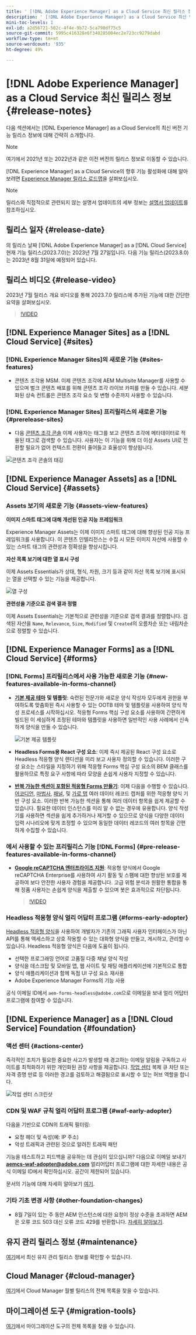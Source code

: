 ```yaml
---
title: ' [!DNL Adobe Experience Manager] as a Cloud Service 최신 릴리스 정보'
description: ' [!DNL Adobe Experience Manager] as a Cloud Service 최신 릴리스 정보'
mini-toc-levels: 1
exl-id: a2d56721-502c-4f4e-9b72-5ca790df75c5
source-git-commit: 5995c416328e6f340285004ec2e723cc9279dabd
workflow-type: tm+mt
source-wordcount: '935'
ht-degree: 49%

---
```


# [!DNL Adobe Experience Manager] as a Cloud Service 최신 릴리스 정보 {#release-notes}

다음 섹션에서는 [!DNL Experience Manager] as a Cloud Service의 최신 버전 기능 릴리스 정보에 대해 간략히 소개합니다.

>[!NOTE]
>
>여기에서 2021년 또는 2022년과 같은 이전 버전의 릴리스 정보로 이동할 수 있습니다.
>
>[!DNL Experience Manager] as a Cloud Service의 향후 기능 활성화에 대해 알아보려면 [Experience Manager 릴리스 로드맵](https://experienceleague.adobe.com/docs/experience-manager-release-information/aem-release-updates/update-releases-roadmap.html)을 살펴보십시오.

>[!NOTE]
>
>릴리스와 직접적으로 관련되지 않는 설명서 업데이트의 세부 정보는 [설명서 업데이트](https://experienceleague.adobe.com/docs/experience-manager-release-information/aem-release-updates/doc-updates/documentation-updates.html)를 참조하십시오.

## 릴리스 일자 {#release-date}

의 릴리스 날짜 [!DNL Adobe Experience Manager] as a [!DNL Cloud Service] 현재 기능 릴리스(2023.7.0)는 2023년 7월 27일입니다. 다음 기능 릴리스(2023.8.0)는 2023년 8월 31일에 예정되어 있습니다.

## 릴리스 비디오 {#release-video}

2023년 7월 릴리스 개요 비디오를 통해 2023.7.0 릴리스에 추가된 기능에 대한 간단한 요약을 살펴보십시오.

>[!VIDEO](https://video.tv.adobe.com/v/3422016/?quality=12)

## [!DNL Experience Manager Sites] as a [!DNL Cloud Service] {#sites}

### [!DNL Experience Manager Sites]의 새로운 기능 {#sites-features}

* 콘텐츠 조각용 MSM. 이제 콘텐츠 조각에 AEM Multisite Manager를 사용할 수 있으며 벌크 콘텐츠 배포를 위해 콘텐츠 조각 라이브 카피를 만들 수 있습니다. 세분화된 상속 컨트롤은 콘텐츠 조각 요소 및 변형 수준까지 사용할 수 있습니다.

### [!DNL Experience Manager Sites] 프리릴리스의 새로운 기능 {#prerelease-sites}

* 다음 [콘텐츠 조각 콘솔](https://experienceleague.adobe.com/docs/experience-manager-cloud-service/content/sites/administering/content-fragments/content-fragments-console.html?lang=ko) 이제 사용자는 태그를 보고 콘텐츠 조각에 메타데이터로 적용된 태그로 검색할 수 있습니다. 사용자는 이 기능을 위해 더 이상 Assets UI로 전환할 필요가 없어 컨텍스트 전환이 줄어들고 효율성이 향상됩니다.

![콘텐츠 조각 콘솔의 태깅](/help/assets/content-fragments-console-tags.png)

## [!DNL Experience Manager Assets] as a [!DNL Cloud Service] {#assets}

### Assets 보기의 새로운 기능 {#assets-view-features}

<!--

**Assign metadata form to a folder**

You can now assign metadata form to a specific folder within your Assets Essentials deployment. All assets in the folder, including assets in the sub-folders, then display properties defined in the assigned metadata form.

![assign metadata form to a folder](/help/release-notes/assets/assign-to-folder.png)

-->

**이미지 스마트 태그에 대해 개선된 인공 지능 프레임워크**

Experience Manager Assets는 이제 이미지 스마트 태그에 대해 향상된 인공 지능 프레임워크를 사용합니다. 이 콘텐츠 인텔리전스는 수집 시 모든 이미지 자산에 사용할 수 있는 스마트 태그의 관련성과 정확성을 향상시킵니다.

**자산 목록 보기에 대한 열 표시 구성**

이제 Assets Essentials가 상태, 형식, 차원, 크기 등과 같이 자산 목록 보기에 표시되는 열을 선택할 수 있는 기능을 제공합니다.

![열 구성](/help/release-notes/assets/configure-columns.png)

**관련성을 기준으로 검색 결과 정렬**

이제 Assets Essentials는 기본적으로 관련성을 기준으로 검색 결과를 정렬합니다. 검색된 자산을 `Name`, `Relevance`, `Size`, `Modified` 및 `Created`의 오름차순 또는 내림차순으로 정렬할 수 있습니다.


## [!DNL Experience Manager Forms] as a [!DNL Cloud Service] {#forms}

### [!DNL Forms] 프리릴리스에서 사용 가능한 새로운 기능 {#new-features-available-in-forms-channel}

* [**기본 제공 테마**](/help/forms/using-themes-in-core-components.md) **및 템플릿**: 숙련된 전문가와 새로운 양식 작성자 모두에게 권한을 부여하도록 맞춤화된 즉시 사용할 수 있는 OOTB 테마 및 템플릿을 사용하여 양식 작성 프로세스를 시작하십시오. 적응형 Forms 핵심 구성 요소를 사용하여 간편하게 빌드된 이 세심하게 조정된 테마와 템플릿을 사용하면 일반적인 사용 사례에서 신속하게 양식을 만들 수 있습니다.

  ![기본 제공 템플릿](/help/forms/assets/form-templates-ootb.png)

* **Headless Forms용 React 구성 요소**: 이제 즉시 제공된 React 구성 요소로 Headless 적응형 양식 렌디션을 미리 보고 사용자 정의할 수 있습니다. 이러한 구성 요소는 스타일을 지정하기 위해 적응형 Forms 핵심 구성 요소의 BEM 클래스를 활용하므로 특정 요구 사항에 따라 모양을 손쉽게 사용자 지정할 수 있습니다.

* [**반복 가능한 섹션이 포함된 적응형 Forms 만들기**](/help/forms/create-forms-repeatable-sections.md): 이제 다음을 수행할 수 있습니다. [어코디언](https://experienceleague.adobe.com/docs/experience-manager-core-components/using/adaptive-forms/adaptive-forms-components/accordion.html), [마법사](https://experienceleague.adobe.com/docs/experience-manager-core-components/using/adaptive-forms/adaptive-forms-components/wizard.html), [패널](https://experienceleague.adobe.com/docs/experience-manager-core-components/using/adaptive-forms/adaptive-forms-components/panel-container.html), 및 [가로 탭](https://experienceleague.adobe.com/docs/experience-manager-core-components/using/adaptive-forms/adaptive-forms-components/horizontal-tabs.html) 여러 데이터 레코드 캡처를 위한 적응형 양식 기반 구성 요소.  이러한 반복 가능한 섹션을 통해 여러 데이터 항목을 쉽게 제공할 수 있습니다. 필요한 데이터 인스턴스를 미리 알 수 없는 경우에 유용합니다. 양식 작성기를 사용하면 섹션을 쉽게 추가하거나 제거할 수 있으므로 양식을 다양한 데이터 입력 시나리오에 맞게 조정할 수 있으며 동일한 데이터 레코드의 여러 항목을 간편하게 수집할 수 있습니다.


### 에서 사용할 수 있는 프리릴리스 기능 [!DNL Forms] {#pre-release-features-available-in-forms-channel}

* [**Google reCAPTCHA 엔터프라이즈 지원**](/help/forms/captcha-adaptive-forms.md): 적응형 양식에서 Google reCAPTCHA Enterprise를 사용하여 사기 활동 및 스팸에 대한 향상된 보호를 제공하여 보다 안전한 사용자 경험을 제공합니다. 고급 위험 분석과 원활한 통합을 통해 정품 사용자는 손쉽게 양식을 제출할 수 있으며 봇은 효과적으로 차단됩니다.

  >[!VIDEO](https://video.tv.adobe.com/v/3422097/adaptive-forms-recaptcha-core-components-captcha/?quality=12&learn=on)

### Headless 적응형 양식 얼리 어답터 프로그램 {#forms-early-adopter}

[Headless 적응형 양식](https://experienceleague.adobe.com/docs/experience-manager-headless-adaptive-forms/using/overview.html)을 사용하여 개발자가 기존의 그래픽 사용자 인터페이스가 아닌 API를 통해 액세스하고 상호 작용할 수 있는 대화형 양식을 만들고, 게시하고, 관리할 수 있습니다. Headless 적응형 양식은 다음에 도움이 됩니다.

* 선택한 프로그래밍 언어로 고품질 다중 채널 양식 작성
* 양식을 데스크탑 및 모바일 앱, 웹 사이트 및 채팅 애플리케이션에 기본적으로 통합
* 양식 애플리케이션과 함께 독점 UI 구성 요소 재사용
* Adobe Experience Manager Forms의 기능 사용

공식 이메일 ID에서 `aem-forms-headless@adobe.com`으로 이메일을 보내 얼리 어답터 프로그램에 참여할 수 있습니다.

## [!DNL Experience Manager] as a [!DNL Cloud Service] Foundation {#foundation}

### 액션 센터 {#actions-center}

즉각적인 조치가 필요한 중요한 사고가 발생할 때 경고하는 이메일 알림을 구독하고 사이트를 최적화하기 위한 개인화된 권장 사항을 제공합니다. [작업 센터](/help/operations/actions-center.md) 복제 큐 차단 또는 자격 증명 만료 등 이러한 경고를 검토하고 해결됨으로 표시할 수 있는 허브 역할을 합니다.

![작업 센터 스크린샷](/help/assets/assets/actions-center.png)

### CDN 및 WAF 규칙 얼리 어답터 프로그램 {#waf-early-adopter}

다음을 기반으로 CDN의 트래픽 필터링:
* 요청 헤더 및 속성(예: IP 주소)
* 악성 트래픽과 관련된 것으로 알려진 트래픽 패턴

기능을 테스트하고 피드백을 공유하는 데 관심이 있으십니까? 다음으로 이메일 보내기 **aemcs-waf-adopter@adobe.com** 얼리어답터 프로그램에 대한 자세한 내용은 공식 이메일 ID에서 확인하십시오. 공간이 제한되어 있습니다.

문서의 기능에 대해 자세히 알아보기 [여기](/help/security/cdn-and-waf-rules.md).

### 기타 기초 변경 사항 {#other-foundation-changes}

* 8월 7일이 있는 주 동안 AEM 인스턴스에 대한 요청이 정상 수준을 초과하면 AEM은 오류 코드 503 대신 오류 코드 429를 반환합니다. [자세히 알아보기](/help/implementing/developing/introduction/development-guidelines.md).

## 유지 관리 릴리스 정보 {#maintenance}

[ 여기](/help/release-notes/maintenance/latest.md)에서 최신 유지 관리 릴리스 정보를 확인할 수 있습니다.

## Cloud Manager {#cloud-manager}

[여기](/help/implementing/cloud-manager/release-notes/current.md)에서 Cloud Manager 월별 릴리스의 전체 목록을 찾을 수 있습니다.

## 마이그레이션 도구 {#migration-tools}

[여기](/help/journey-migration/release-notes/release-notes-migration-tools-current.md)에서 마이그레이션 도구의 전체 목록을 찾을 수 있습니다.
